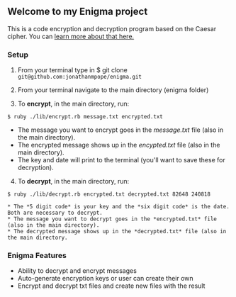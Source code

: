 ## Welcome to my Enigma project

This is a code encryption and decryption program based on the Caesar cipher. You can [learn more about that here.](http://practicalcryptography.com/ciphers/caesar-cipher/)

### Setup
1. From your terminal type in $ git clone `git@github.com:jonathanmpope/enigma.git`

1. From your terminal navigate to the main directory (enigma folder)

1. To **encrypt**, in the main directory, run:
```
$ ruby ./lib/encrypt.rb message.txt encrypted.txt
```
  * The message you want to encrypt goes in the *message.txt* file (also in the main directory).
  * The encrypted message shows up in the *encypted.txt* file (also in the main directory).
  * The key and date will print to the terminal (you'll want to save these for decryption).


  4. To **decrypt**, in the main directory, run:
  ```
  $ ruby ./lib/decrypt.rb encrypted.txt decrypted.txt 82648 240818

  ```
  
    * The *5 digit code* is your key and the *six digit code* is the date. Both are necessary to decrypt.
    * The message you want to decrypt goes in the *encrypted.txt* file (also in the main directory).
    * The decrypted message shows up in the *decrypted.txt* file (also in the main directory.

### Enigma Features
* Ability to decrypt and encrypt messages
* Auto-generate encryption keys or user can create their own
* Encrypt and decrypt txt files and create new files with the result

